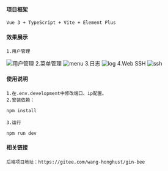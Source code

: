 #### 项目框架

    Vue 3 + TypeScript + Vite + Element Plus

#### 效果展示

    1.用户管理
![用户管理](https://gitee.com/wang-honghust/vite-ts-bee/blob/master/src/assets/us.png)
    2.菜单管理
![menu](https://gitee.com/wang-honghust/vite-ts-bee/blob/master/src/assets/menu.png)
    3.日志
![log](https://gitee.com/wang-honghust/vite-ts-bee/blob/master/src/assets/log.png)
    4.Web SSH
![ssh](https://gitee.com/wang-honghust/vite-ts-bee/blob/master/src/assets/ssh.png)

#### 使用说明

    1.在.env.development中修改端口、ip配置。
    2.安装依赖：

```shell
npm install
```

    3.运行

```shell
npm run dev
```

#### 相关链接

    后端项目地址：https://gitee.com/wang-honghust/gin-bee